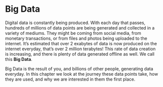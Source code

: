 # Big Data

Digital data is constantly being produced. With each day that passes, hundreds of millions of data points are being generated and collected in a variety of mediums.
They might be coming from social media, from monetary transactions, or from files and photos being uploaded to the internet.
It’s estimated that over 2 exabytes of data is now produced on the internet everyday, that’s over 2 million terabytes!
This rate of data creation is increasing, and there is plenty of data generated offline as well.
We call this **Big Data**.

Big Data is the result of you, and billions of other people, generating data everyday.
In this chapter we look at the journey these data points take, how they are used, and why we are interested in them the first place.
